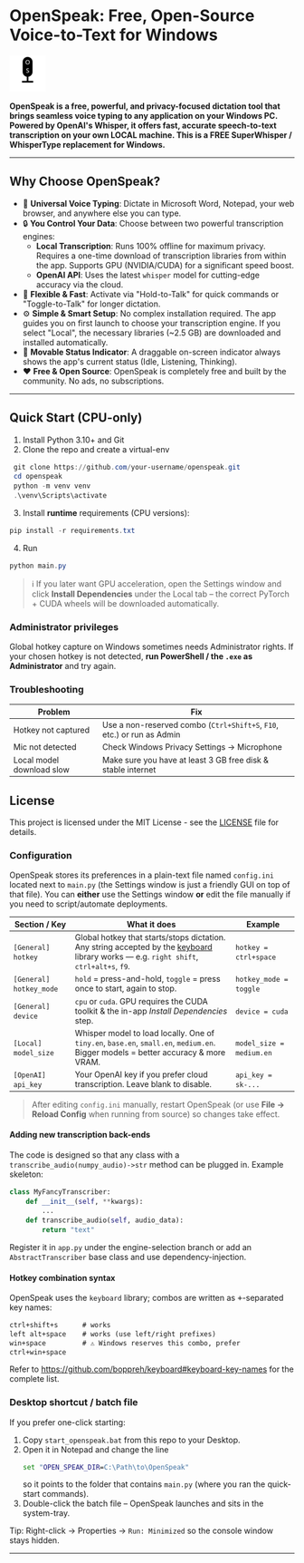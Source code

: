 # OpenSpeak: Free, Open-Source Voice-to-Text for Windows

![OpenSpeak Logo](src/openspeak/assets/os_icon.png)

**OpenSpeak is a free, powerful, and privacy-focused dictation tool that brings seamless voice typing to any application on your Windows PC. Powered by OpenAI's Whisper, it offers fast, accurate speech-to-text transcription on your own LOCAL machine. This is a FREE SuperWhisper / WhisperType replacement for Windows.**

---

## Why Choose OpenSpeak?

*   🎤 **Universal Voice Typing**: Dictate in Microsoft Word, Notepad, your web browser, and anywhere else you can type.
*   🔒 **You Control Your Data**: Choose between two powerful transcription engines:
    *   **Local Transcription**: Runs 100% offline for maximum privacy. Requires a one-time download of transcription libraries from within the app. Supports GPU (NVIDIA/CUDA) for a significant speed boost.
    *   **OpenAI API**: Uses the latest `whisper` model for cutting-edge accuracy via the cloud.
*   🚀 **Flexible & Fast**: Activate via "Hold-to-Talk" for quick commands or "Toggle-to-Talk" for longer dictation.
*   ⚙️ **Simple & Smart Setup**: No complex installation required. The app guides you on first launch to choose your transcription engine. If you select "Local", the necessary libraries (~2.5 GB) are downloaded and installed automatically.
*   👀 **Movable Status Indicator**: A draggable on-screen indicator always shows the app's current status (Idle, Listening, Thinking).
*   ❤️ **Free & Open Source**: OpenSpeak is completely free and built by the community. No ads, no subscriptions.

---

## Quick Start (CPU-only)

1. Install Python 3.10+ and Git
2. Clone the repo and create a virtual-env
```powershell
 git clone https://github.com/your-username/openspeak.git
 cd openspeak
 python -m venv venv
 .\venv\Scripts\activate
```
3. Install **runtime** requirements (CPU versions):
```powershell
pip install -r requirements.txt
```
4. Run
```powershell
python main.py
```

> ℹ️  If you later want GPU acceleration, open the Settings window and click **Install Dependencies** under the Local tab – the correct PyTorch + CUDA wheels will be downloaded automatically.

### Administrator privileges
Global hotkey capture on Windows sometimes needs Administrator rights. If your chosen hotkey is not detected, **run PowerShell / the `.exe` as Administrator** and try again.

### Troubleshooting
| Problem | Fix |
|---------|-----|
| Hotkey not captured | Use a non-reserved combo (`Ctrl+Shift+S`, `F10`, etc.) or run as Admin |
| Mic not detected | Check Windows Privacy Settings → Microphone |
| Local model download slow | Make sure you have at least 3 GB free disk & stable internet |

## License
This project is licensed under the MIT License - see the [LICENSE](LICENSE) file for details.

### Configuration

OpenSpeak stores its preferences in a plain-text file named `config.ini` located next to `main.py` (the Settings window is just a friendly GUI on top of that file). You can **either** use the Settings window **or** edit the file manually if you need to script/automate deployments.

| Section / Key | What it does | Example |
|---------------|-------------|---------|
| `[General]` `hotkey` | Global hotkey that starts/stops dictation.  Any string accepted by the [keyboard](https://github.com/boppreh/keyboard) library works &mdash; e.g. `right shift`, `ctrl+alt+s`, `f9`. | `hotkey = ctrl+space` |
| `[General]` `hotkey_mode` | `hold` = press-and-hold, `toggle` = press once to start, again to stop. | `hotkey_mode = toggle` |
| `[General]` `device` | `cpu` or `cuda`.  GPU requires the CUDA toolkit & the in-app *Install Dependencies* step. | `device = cuda` |
| `[Local]` `model_size` | Whisper model to load locally.  One of `tiny.en`, `base.en`, `small.en`, `medium.en`.  Bigger models = better accuracy & more VRAM. | `model_size = medium.en` |
| `[OpenAI]` `api_key` | Your OpenAI key if you prefer cloud transcription. Leave blank to disable. | `api_key = sk-...` |

> After editing `config.ini` manually, restart OpenSpeak (or use **File → Reload Config** when running from source) so changes take effect.

#### Adding new transcription back-ends

The code is designed so that any class with a `transcribe_audio(numpy_audio)->str` method can be plugged in.  Example skeleton:

```python
class MyFancyTranscriber:
    def __init__(self, **kwargs):
        ...
    def transcribe_audio(self, audio_data):
        return "text"
```

Register it in `app.py` under the engine-selection branch or add an `AbstractTranscriber` base class and use dependency-injection.

#### Hotkey combination syntax

OpenSpeak uses the `keyboard` library; combos are written as <kbd>+</kbd>-separated key names:

```
ctrl+shift+s      # works
left alt+space    # works (use left/right prefixes)
win+space         # ⚠ Windows reserves this combo, prefer ctrl+win+space
```

Refer to <https://github.com/boppreh/keyboard#keyboard-key-names> for the complete list.

### Desktop shortcut / batch file

If you prefer one-click starting:
1. Copy `start_openspeak.bat` from this repo to your Desktop.
2. Open it in Notepad and change the line
   ```bat
   set "OPEN_SPEAK_DIR=C:\Path\to\OpenSpeak"
   ```
   so it points to the folder that contains `main.py` (where you ran the quick-start commands).
3. Double-click the batch file – OpenSpeak launches and sits in the system-tray.

Tip: Right-click → Properties → `Run: Minimized` so the console window stays hidden.

--- 
